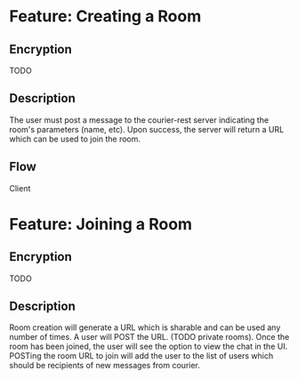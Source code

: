 # Feature: Creating a Room

## Encryption 

TODO

## Description

The user must post a message to the courier-rest server indicating the room's parameters (name, etc). Upon success, the 
server will return a URL which can be used to join the room. 

## Flow

Client

# Feature: Joining a Room

## Encryption

TODO

## Description

Room creation will generate a URL which is sharable and can be used any number of times. A user will POST the URL. (TODO private rooms).
Once the room has been joined, the user will see the option to view the chat in the UI. POSTing the room URL to join will
add the user to the list of users which should be recipients of new messages from courier.


